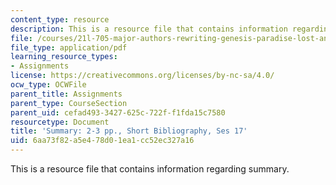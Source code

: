 ```yaml
---
content_type: resource
description: This is a resource file that contains information regarding summary.
file: /courses/21l-705-major-authors-rewriting-genesis-paradise-lost-and-twentieth-century-fantasy-spring-2009/6aa73f82a5e478d01ea1cc52ec327a16_MIT21L_705S09_assn02.pdf
file_type: application/pdf
learning_resource_types:
- Assignments
license: https://creativecommons.org/licenses/by-nc-sa/4.0/
ocw_type: OCWFile
parent_title: Assignments
parent_type: CourseSection
parent_uid: cefad493-3427-625c-722f-f1fda15c7580
resourcetype: Document
title: 'Summary: 2-3 pp., Short Bibliography, Ses 17'
uid: 6aa73f82-a5e4-78d0-1ea1-cc52ec327a16
---
```

This is a resource file that contains information regarding summary.